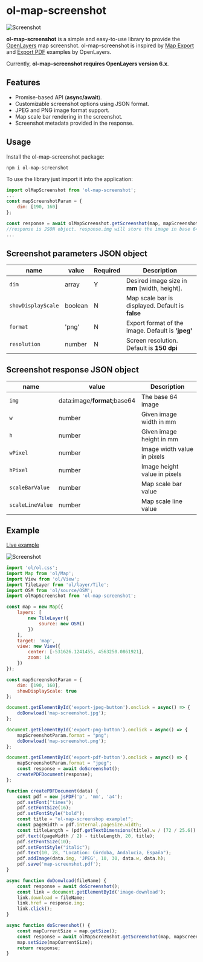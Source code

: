 # ol-map-screenshot

![Screenshot](https://github.com/jmmluna/ol-map-screenshot/blob/master/screenshot.jpg)

**ol-map-screenshot** is a simple and easy-to-use library to provide the [OpenLayers](https://openlayers.org/) map screenshot. ol-map-screenshot is inspired by [Map Export](https://openlayers.org/en/latest/examples/export-map.html) and [Export PDF](https://openlayers.org/en/latest/examples/export-pdf.html) examples by OpenLayers.

Currently, **ol-map-screenshot requires OpenLayers version 6.x**.

## Features ##
  - Promise-based API (**async/await**).
  - Customizable screenshot options using JSON format.
  - JPEG and PNG image format support.
  - Map scale bar rendering in the screenshot.
  - Screenshot metadata provided in the response.
  
## Usage ##
Install the ol-map-screenshot package:

    npm i ol-map-screenshot

To use the library just import it into the application:

```js
import olMapScreenshot from 'ol-map-screenshot';
...
const mapScreenshotParam = {
    dim: [190, 160]
};

const response = await olMapScreenshot.getScreenshot(map, mapScreenshotParam);
//response is JSON object. response.img will store the image in base 64
...
```

## Screenshot parameters JSON object ##

| name | value | Required | Description |
| --- | --- | --- | --- |
| `dim` | array | Y | Desired image size in **mm** [width, height]. |
| `showDisplayScale` | boolean | N | Map scale bar is displayed. Default is **false** |
| `format` | 'png' | N | Export format of the image. Default is **'jpeg'** |
| `resolution` | number | N | Screen resolution. Default is **150 dpi** |

## Screenshot response JSON object ##

| name | value | Description |
| --- | --- | --- |
| `img` | data:image/**format**;base64 | The base 64 image |
| `w` | number | Given image width in mm |
| `h` | number | Given image height in mm |
| `wPixel` | number | Image width value in pixels |
| `hPixel` | number | Image height value in pixels |
| `scaleBarValue` | number | Map scale bar value |
| `scaleLineValue` | number | Map scale line value |

## Example ##

[Live example](https://jmmluna.github.io/ol-map-screenshot/example/dist/)

![Screenshot](https://github.com/jmmluna/ol-map-screenshot/blob/master/example-screenshot.png)

```js
import 'ol/ol.css';
import Map from 'ol/Map';
import View from 'ol/View';
import TileLayer from 'ol/layer/Tile';
import OSM from 'ol/source/OSM';
import olMapScreenshot from 'ol-map-screenshot';

const map = new Map({
    layers: [
        new TileLayer({
            source: new OSM()
        })
    ],
    target: 'map',
    view: new View({
        center: [-531626.1241455, 4563250.0861921],
        zoom: 14
    })
});

const mapScreenshotParam = {
    dim: [190, 160],
    showDisplayScale: true
};

document.getElementById('export-jpeg-button').onclick = async() => {
    doDonwload('map-screenshot.jpg');
};

document.getElementById('export-png-button').onclick = async() => {
    mapScreenshotParam.format = "png";
    doDonwload('map-screenshot.png');
};

document.getElementById('export-pdf-button').onclick = async() => {
    mapScreenshotParam.format = "jpeg";
    const response = await doScreenshot();
    createPDFDocument(response);
};

function createPDFDocument(data) {
    const pdf = new jsPDF('p', 'mm', 'a4');
    pdf.setFont("times");
    pdf.setFontSize(16);
    pdf.setFontStyle("bold");
    const title = "ol-map-screenshop example!";
    const pageWidth = pdf.internal.pageSize.width;
    const titleLength = (pdf.getTextDimensions(title).w / (72 / 25.6)) + 2;
    pdf.text((pageWidth / 2) - titleLength, 20, title);
    pdf.setFontSize(10);
    pdf.setFontStyle("italic");
    pdf.text(10, 28, "Location: Córdoba, Andalucia, España");
    pdf.addImage(data.img, 'JPEG', 10, 30, data.w, data.h);
    pdf.save('map-screenshot.pdf');
}

async function doDonwload(fileName) {
    const response = await doScreenshot();
    const link = document.getElementById('image-download');
    link.download = fileName;
    link.href = response.img;
    link.click();
}

async function doScreenshot() {
    const mapCurrentSize = map.getSize();
    const response = await olMapScreenshot.getScreenshot(map, mapScreenshotParam);
    map.setSize(mapCurrentSize);
    return response;
}
```
